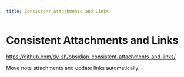 ```yaml
---
title: Consistent Attachments and Links
---
```


# Consistent Attachments and Links

<https://github.com/dy-sh/obsidian-consistent-attachments-and-links/>

Move note attachments and update links automatically.
